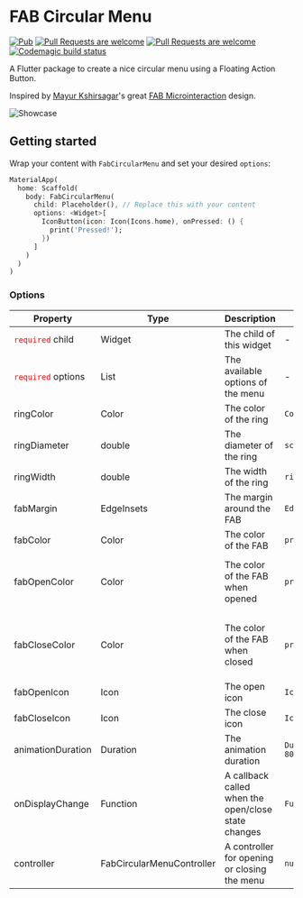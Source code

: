 # FAB Circular Menu 
[![Pub](https://img.shields.io/pub/v/fab_circular_menu.svg)](https://pub.dev/packages/fab_circular_menu)
[![Pull Requests are welcome](https://img.shields.io/badge/license-MIT-blue)](https://github.com/marianocordoba/fab-circular-menu/blob/master/LICENSE)
[![Pull Requests are welcome](https://img.shields.io/badge/PRs-welcome-brightgreen)](https://github.com/marianocordoba/fab-circular-menu/pulls)
[![Codemagic build status](https://api.codemagic.io/apps/5cf6ad31434563000a9534d5/5cf6ad31434563000a9534d4/status_badge.svg)](https://codemagic.io/apps/5cf6ad31434563000a9534d5/5cf6ad31434563000a9534d4/latest_build)

A Flutter package to create a nice circular menu using a Floating Action Button.

Inspired by [Mayur Kshirsagar](https://dribbble.com/mayurksgr)'s great [FAB Microinteraction](https://dribbble.com/shots/4354100-Daily-UI-Challenge-Day-75-FAB-Microinteraction) design.

![Showcase](https://i.imgur.com/vjAvdoR.gif)

## Getting started

Wrap your content with `FabCircularMenu` and set your desired `options`:


```dart
MaterialApp(
  home: Scaffold(
    body: FabCircularMenu(
      child: Placeholder(), // Replace this with your content
      options: <Widget>[
        IconButton(icon: Icon(Icons.home), onPressed: () {
          print('Pressed!');
        })
      ]
    )
  )
)
```

### Options

| Property | Type | Description | Default | Caveat |
|----------|------|-------------|---------|------------|
| <font color="ff0000">`required`</font> child | Widget | The child of this widget | - 
| <font color="ff0000">`required`</font> options | List<Widget> | The available options of the menu | -
| ringColor | Color | The color of the ring | `Colors.white`
| ringDiameter | double | The diameter of the ring | `screenWidth * 1.2`
| ringWidth | double | The width of the ring | `ringDiameter / 3`
| fabMargin | EdgeInsets | The margin around the FAB | `EdgeInsets.all(24.0)`
| fabColor | Color | The color of the FAB | `primaryColor` |
| fabOpenColor | Color | The color of the FAB when opened | `primaryColor` | Will override `fabColor` for open state
| fabCloseColor | Color | The color of the FAB when closed | `primaryColor` | Will override `fabColor` for close state
| fabOpenIcon | Icon | The open icon | `Icon(Icons.menu)`
| fabCloseIcon | Icon | The close icon | `Icon(Icons.close)`
| animationDuration | Duration | The animation duration | `Duration(milliseconds: 800)`
| onDisplayChange | Function | A callback called when the open/close state changes | `Function`
| controller | FabCircularMenuController | A controller for opening or closing the menu | `null`